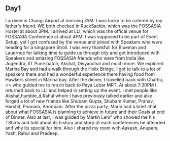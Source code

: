 ## Day1

I arrived in Changi Airport at morning 7AM. I was lucky to be catered by my father's friend. WE both checked in RuckSackin, which was the FOSSASIA Hostel at about 3PM. I arrived at LLI, which was the offical
venue for FOSSASIA Conference at about 4PM. I was supposed to be part of Event Setup, yet I got confused by the venue and joined with Speakers who were heading for a singapore Stroll. I was very thankfull
for Blueman and Lauernce for talking time to guide us through city and got introduced with Speakers and amazing FOSSASIA friends who were from India like Jogendra, IIT Pune batch, Akshat, Divyanchal and
much more. We explored Marina Bay and had a walk through the Helix Bridge. I got to talk to a lot of speakers there and had a wonderful experience there having food from Hawkers street in Marina bay.
After the dinner, I travelled back with Chathu,<> who guided me to return back to Paya Lebar MRT. At about 7:30PM I returned back to LLI and helped in setting up the event. I met people like Akshat,humble_d,Rahul whom I have previously talked earlier and also forged a lot of new friends like Shubam Gupta, Shubam Kumar, Pranav, Harshit, Poonam, Anoopam. After the pizza party, Mario had a brief chat about what
FOSSASIA is planning to achieve in future and their Goals at end of Dinner. Also at last, I was guided by Martin Lehr' who showed me his TShirts and told about its history and story of each conferences he
attended and why its special for him. Also I shared my room with Aakash, Anupam, Yash, Rahul and Pradeep.

